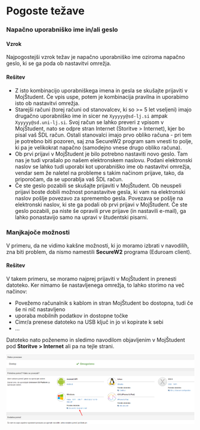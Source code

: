 # Pogoste težave

### Napačno uporabniško ime in/ali geslo

#### Vzrok
Najpogostejši vzrok težav je napačno uporabniško ime oziroma napačno geslo, ki se ga poda ob nastavitvi omrežja.

#### Rešitev
* Z isto kombinacijo uporabniškega imena in gesla se skušajte prijaviti v MojŠtudent. Če vpis uspe, potem je kombinacija pravilna in uporabimo isto ob nastavitvi omrežja.
* Starejši računi (torej računi od stanovalcev, ki so >= 5 let vseljeni) imajo drugačno uporabniško ime in sicer ne `Xyyyyy@sd-lj.si` ampak `Xyyyyy@sd.uni-lj.si`. Svoj račun se lahko preveri z vpisom v MojŠtudent, nato se odpre stran Internet (Storitve > Internet), kjer bo pisal vaš ŠDL račun. Ostali stanovalci imajo prvo obliko računa - pri tem je potrebno biti pozoren, saj zna SecureW2 program sam vnesti to polje, ki pa je velikokrat napačno (samodejno vnese drugo obliko računa).
* Ob prvi prijavi v MojŠtudent je bilo potrebno nastaviti novo geslo. Tam nas je tudi vprašalo po našem elektronskem naslovu. Podani elektronski naslov se lahko tudi uporabi kot uporabniško ime ob nastavitvi omrežja, vendar sem že naletel na probleme s takim načinom prijave, tako, da priporočam, da se uporablja vaš ŠDL račun.
* Če ste geslo pozabili se skušajte prijaviti v MojŠtudent. Ob neuspeli prijavi boste dobili možnost ponastavitve gesla, ki vam na elektronski naslov pošlje povezavo za spremembo gesla. Povezava se pošlje na elektronski naslov, ki ste ga podali ob prvi prijavi v MojŠtudent. Če ste geslo pozabili, pa niste še opravili prve prijave (in nastavili e-mail), ga lahko ponastavijo samo na upravi v študentski pisarni.

### Manjkajoče možnosti

V primeru, da ne vidimo kakšne možnosti, ki jo moramo izbrati v navodilih, zna biti problem, da nismo namestili **SecureW2** programa (Eduroam client).

#### Rešitev
V takem primeru, se moramo najprej prijaviti v MojŠtudent in prenesti datoteko. Ker nimamo še nastavljenega omrežja, to lahko storimo na več načinov:
* Povežemo računalnik s kablom in stran MojŠtudent bo dostopna, tudi če še ni nič nastavljeno
* uporaba mobilnih podatkov in dostopne točke
* Cimr/a prenese datoteko na USB ključ in jo vi kopirate k sebi
* ...

Datoteko nato poženemo in sledimo navodilom objavljenim v MojŠtudent pod **Storitve > Internet** ali pa na tejle strani.

![image](../media/wifi/wifi14.png)